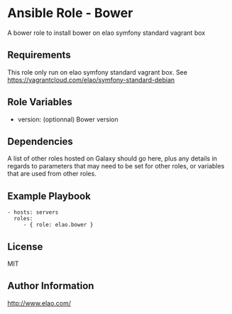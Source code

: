 Ansible Role - Bower
====================

A bower role to install bower on elao symfony standard vagrant box

Requirements
------------

This role only run on elao symfony standard vagrant box. See https://vagrantcloud.com/elao/symfony-standard-debian

Role Variables
--------------

* version: (optionnal) Bower version

Dependencies
------------

A list of other roles hosted on Galaxy should go here, plus any details in regards to parameters that may need to be set for other roles, or variables that are used from other roles.

Example Playbook
----------------

    - hosts: servers
      roles:
         - { role: elao.bower }

License
-------

MIT

Author Information
------------------

http://www.elao.com/
